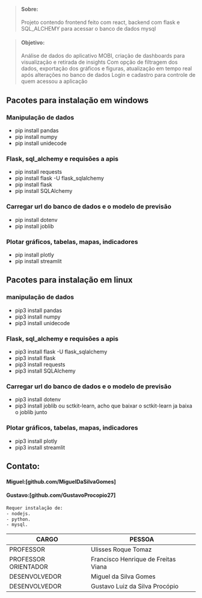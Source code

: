 > #### Sobre:
> Projeto contendo frontend feito com react, backend com flask e SQL_ALCHEMY para acessar o banco de dados mysql
 
> #### Objetivo:
> Análise de dados do aplicativo MOBI, criação de dashboards para visualização e retirada de insights
> Com opção de filtragem dos dados, exportação dos gráficos e figuras, atualização em tempo real após alterações no banco de dados 
> Login e cadastro para controle de quem acessou a aplicação

## Pacotes para instalação em windows 

### Manipulação de dados

- pip install pandas
- pip install numpy
- pip install unidecode

### Flask, sql_alchemy e requisões a apis

- pip install requests
- pip install flask -U flask_sqlalchemy
- pip install flask
- pip install SQLAlchemy
### Carregar url do banco de dados e o modelo de previsão

- pip install dotenv
- pip install joblib

### Plotar gráficos, tabelas, mapas, indicadores

- pip install plotly
- pip install streamlit







## Pacotes para instalação em linux

### manipulação de dados

- pip3 install pandas 
- pip3 install numpy 
- pip3 install unidecode 

### Flask, sql_alchemy e requisões a apis

- pip3 install flask -U flask_sqlalchemy
- pip3 install flask
- pip3 install requests
- pip3 install SQLAlchemy 
### Carregar url do banco de dados e o modelo de previsão

- pip3 install dotenv
- pip3 install joblib ou sctkit-learn, acho que baixar o sctkit-learn ja baixa o joblib junto

### Plotar gráficos, tabelas, mapas, indicadores 

- pip3 install plotly
- pip3 install streamlit

## Contato:
#### Miguel:[github.com/MiguelDaSilvaGomes]
#### Gustavo:[github.com/GustavoProcopio27]



``` sh
Requer instalação de:
- nodejs.
- python.
- mysql.
```

| CARGO | PESSOA |
| ------ | ------ |
| PROFESSOR | Ulisses Roque Tomaz|
| PROFESSOR ORIENTADOR | Francisco Henrique de Freitas Viana|
| DESENVOLVEDOR | Miguel da Silva Gomes  |
| DESENVOLVEDOR | Gustavo Luiz da Silva Procópio |

